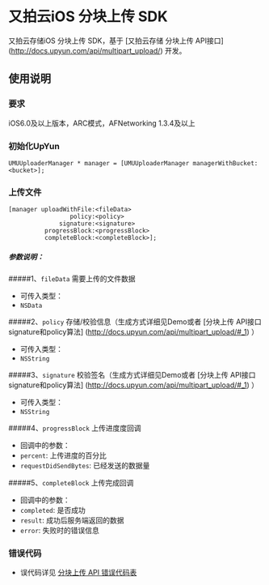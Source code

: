 # 又拍云iOS 分块上传 SDK

又拍云存储iOS 分块上传 SDK，基于 [又拍云存储 分块上传 API接口] (http://docs.upyun.com/api/multipart_upload/) 开发。
## 使用说明
### 要求
iOS6.0及以上版本，ARC模式，AFNetworking 1.3.4及以上

### 初始化UpYun
````
UMUUploaderManager * manager = [UMUUploaderManager managerWithBucket:<bucket>];
````

### 上传文件
````
[manager uploadWithFile:<fileData> 
                 policy:<policy> 
              signature:<signature> 
          progressBlock:<progressBlock> 
          completeBlock:<completeBlock>];
````
##### 参数说明：

#####1、`fileData` 需要上传的文件数据
* 可传入类型：
 * `NSData`
 
#####2、`policy` 存储/校验信息（生成方式详细见Demo或者 [分块上传 API接口 signature和policy算法] (http://docs.upyun.com/api/multipart_upload/#_1) ）
* 可传入类型：
 * `NSString`
 
#####3、`signature` 校验签名（生成方式详细见Demo或者 [分块上传 API接口 signature和policy算法] (http://docs.upyun.com/api/multipart_upload/#_1) ）
* 可传入类型：
 * `NSString`

#####4、`progressBlock` 上传进度度回调
* 回调中的参数：
 * `percent`: 上传进度的百分比
 * `requestDidSendBytes`: 已经发送的数据量
 
#####5、`completeBlock` 上传完成回调
* 回调中的参数：
 * `completed`: 是否成功
 * `result`: 成功后服务端返回的数据
 * `error`: 失败时的错误信息

### 错误代码
* 误代码详见 [分块上传 API 错误代码表](http://docs.upyun.com/api/multipart_upload/#_18) 
